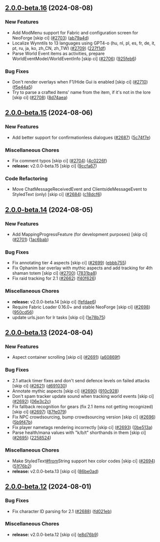 ## [2.0.0-beta.16](https://github.com/Wynntils/Artemis/compare/v2.0.0-beta.15...v2.0.0-beta.16) (2024-08-08)


### New Features

* Add ModMenu support for Fabric and configuration screen for NeoForge [skip ci] ([#2703](https://github.com/Wynntils/Artemis/issues/2703)) ([ab79a4d](https://github.com/Wynntils/Artemis/commit/ab79a4d3071fb3acdcf42d5defc4c0620740bb92))
* Localize Wynntils to 13 languages using GPT4-o (hu, nl, pl, es, fr, de, it, pt, ru, ja, ko, zh_CN, zh_TW) ([#2709](https://github.com/Wynntils/Artemis/issues/2709)) ([227f1df](https://github.com/Wynntils/Artemis/commit/227f1df79ca89f3bc1db9f69e50c080da99907f4))
* Parse World Event items as activities, prepare WorldEventModel/WorldEventInfo [skip ci] ([#2706](https://github.com/Wynntils/Artemis/issues/2706)) ([925feb6](https://github.com/Wynntils/Artemis/commit/925feb65ebabfa431943bed6c82c28264f288261))


### Bug Fixes

* Don't render overlays when F1/Hide Gui is enabled [skip ci] ([#2710](https://github.com/Wynntils/Artemis/issues/2710)) ([f5e44a5](https://github.com/Wynntils/Artemis/commit/f5e44a58884da78f21db82efceb57f75287c9dc8))
* Try to parse a crafted items' name from the item, if it's not in the lore [skip ci] ([#2708](https://github.com/Wynntils/Artemis/issues/2708)) ([8d74aea](https://github.com/Wynntils/Artemis/commit/8d74aeacd9fdd16b499d6f756ccb9c6de0d26713))

## [2.0.0-beta.15](https://github.com/Wynntils/Artemis/compare/v2.0.0-beta.14...v2.0.0-beta.15) (2024-08-06)


### New Features

* Add better support for confirmationless dialogues ([#2687](https://github.com/Wynntils/Artemis/issues/2687)) ([5c74f7e](https://github.com/Wynntils/Artemis/commit/5c74f7ecd8f95f7c14cbde24107ff21b88a96dc0))


### Miscellaneous Chores

* Fix comment typos [skip ci] ([#2704](https://github.com/Wynntils/Artemis/issues/2704)) ([4c0226f](https://github.com/Wynntils/Artemis/commit/4c0226f60239bb6bda806d3109da5721f20ff0df))
* **release:** v2.0.0-beta.15 [skip ci] ([9ccfa67](https://github.com/Wynntils/Artemis/commit/9ccfa6790be11656639d2d30a6692cbd58129451))


### Code Refactoring

* Move ChatMessageReceivedEvent and ClientsideMessageEvent to StyledText (only) [skip ci] ([#2684](https://github.com/Wynntils/Artemis/issues/2684)) ([c18dcf6](https://github.com/Wynntils/Artemis/commit/c18dcf65c8a2647c491ad4fd44b18c9fb591b2f2))

## [2.0.0-beta.14](https://github.com/Wynntils/Artemis/compare/v2.0.0-beta.13...v2.0.0-beta.14) (2024-08-05)


### New Features

* Add MappingProgressFeature (for development purposes) [skip ci] ([#2701](https://github.com/Wynntils/Artemis/issues/2701)) ([1ac6bab](https://github.com/Wynntils/Artemis/commit/1ac6bab01c5fe437e23fd544aa73976344e4e665))


### Bug Fixes

* Fix annotating tier 4 aspects [skip ci] ([#2699](https://github.com/Wynntils/Artemis/issues/2699)) ([ebbb755](https://github.com/Wynntils/Artemis/commit/ebbb7552f8e330c91ea4efe455cc0f039c65f176))
* Fix Ophanim bar overlay with mythic aspects and add tracking for 4th shaman totem [skip ci] ([#2700](https://github.com/Wynntils/Artemis/issues/2700)) ([7831ba8](https://github.com/Wynntils/Artemis/commit/7831ba8d79104a716f26a8a3ad67f61a70785068))
* Fix raid tracking for 2.1 ([#2662](https://github.com/Wynntils/Artemis/issues/2662)) ([f40f626](https://github.com/Wynntils/Artemis/commit/f40f626694eb79f3b47d8aab7c37b82b48277742))


### Miscellaneous Chores

* **release:** v2.0.0-beta.14 [skip ci] ([fefdae6](https://github.com/Wynntils/Artemis/commit/fefdae60cb66a3dcad43987b4c0acb44fbfc216b))
* Require Fabric Loader 0.16.0+ and stable NeoForge [skip ci] ([#2698](https://github.com/Wynntils/Artemis/issues/2698)) ([950cd56](https://github.com/Wynntils/Artemis/commit/950cd56956c6125739f70f305867b13b68e4d7f1))
* update urls.json for lr tasks [skip ci] ([1e78b75](https://github.com/Wynntils/Artemis/commit/1e78b7551f14472804df94c9300bf5ff08b7b31d))

## [2.0.0-beta.13](https://github.com/Wynntils/Artemis/compare/v2.0.0-beta.12...v2.0.0-beta.13) (2024-08-04)


### New Features

* Aspect container scrolling [skip ci] ([#2691](https://github.com/Wynntils/Artemis/issues/2691)) ([a60869f](https://github.com/Wynntils/Artemis/commit/a60869f9c5648d2bac0036a87537394be8903747))


### Bug Fixes

* 2.1 attack timer fixes and don't send defence levels on failed attacks [skip ci] ([#2621](https://github.com/Wynntils/Artemis/issues/2621)) ([d691030](https://github.com/Wynntils/Artemis/commit/d691030e63f03cc6eb855f634dd8b1c04d540a77))
* Annotate mythic aspects [skip ci] ([#2690](https://github.com/Wynntils/Artemis/issues/2690)) ([910c928](https://github.com/Wynntils/Artemis/commit/910c928e483b96ff35cfeec4338e96b414877575))
* Don't spam tracker update sound when tracking world events [skip ci] ([#2692](https://github.com/Wynntils/Artemis/issues/2692)) ([06e3c2c](https://github.com/Wynntils/Artemis/commit/06e3c2c9c605bc2fd7ab0f495b5629ab59d68d30))
* Fix fallback recognition for gears (fix 2.1 items not getting recognized) [skip ci] ([#2697](https://github.com/Wynntils/Artemis/issues/2697)) ([87fe079](https://github.com/Wynntils/Artemis/commit/87fe0791c129cd583d58da20e9d593c2e2deb36d))
* Fix NPC crowdsourcing, bump crowdsourcing version [skip ci] ([#2696](https://github.com/Wynntils/Artemis/issues/2696)) ([5b9f47b](https://github.com/Wynntils/Artemis/commit/5b9f47bd197726209405c472c5c92861e909a553))
* Fix player nametags rendering incorrectly [skip ci] ([#2693](https://github.com/Wynntils/Artemis/issues/2693)) ([0be513a](https://github.com/Wynntils/Artemis/commit/0be513a0be909023a2aee837231182df61b9104d))
* Parse health/mana values with "k/b/t" shorthands in them [skip ci] ([#2695](https://github.com/Wynntils/Artemis/issues/2695)) ([2258524](https://github.com/Wynntils/Artemis/commit/22585243211c468e7f9cf560ee1b4fc9c03e1626))


### Miscellaneous Chores

* Make StyledText[#from](https://github.com/Wynntils/Artemis/issues/from)String support hex color codes [skip ci] ([#2694](https://github.com/Wynntils/Artemis/issues/2694)) ([51f76b2](https://github.com/Wynntils/Artemis/commit/51f76b26e00e9d1d5930788ea32df64d314d5b23))
* **release:** v2.0.0-beta.13 [skip ci] ([86be0ad](https://github.com/Wynntils/Artemis/commit/86be0adf0e0cca422c5bab691c3632691f3281ce))

## [2.0.0-beta.12](https://github.com/Wynntils/Artemis/compare/v2.0.0-beta.11...v2.0.0-beta.12) (2024-08-01)


### Bug Fixes

* Fix character ID parsing for 2.1 ([#2688](https://github.com/Wynntils/Artemis/issues/2688)) ([fd021eb](https://github.com/Wynntils/Artemis/commit/fd021ebfb6c48ae62578a9c3af155c5d0878ff69))


### Miscellaneous Chores

* **release:** v2.0.0-beta.12 [skip ci] ([e8d76b9](https://github.com/Wynntils/Artemis/commit/e8d76b9c75591ac737e5cd3ad7f7d247ca43f1aa))

